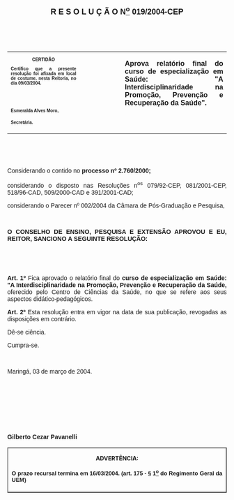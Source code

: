 <BODY>

<B><FONT FACE="Arial" SIZE=4><P ALIGN="CENTER"></P>
<P ALIGN="CENTER">R E S O L U &Ccedil; &Atilde; O N<U><SUP>o</U></SUP> 019/2004-CEP</P>
</B></FONT><FONT FACE="Arial"><P ALIGN="CENTER">&nbsp;</P>
<P ALIGN="CENTER">&nbsp;</P></FONT>
<TABLE CELLSPACING=0 BORDER=0 CELLPADDING=7 WIDTH=595>
<TR><TD WIDTH="33%" VALIGN="TOP">
<B><FONT FACE="Arial" SIZE=1><P ALIGN="CENTER">CERTID&Atilde;O</P>
<P ALIGN="JUSTIFY">   Certifico que a presente resolu&ccedil;&atilde;o foi afixada em local de costume, nesta Reitoria, no dia 09/03/2004.</P>
<P ALIGN="JUSTIFY">&nbsp;</P>
<P ALIGN="JUSTIFY">&nbsp;</P>
<P>Esmeralda Alves Moro,</P>
<P>Secret&aacute;ria.</B></FONT></TD>
<TD WIDTH="19%" VALIGN="TOP">
<P>&nbsp;</TD>
<TD WIDTH="48%" VALIGN="TOP">
<B><FONT FACE="Arial"><P ALIGN="JUSTIFY">Aprova relat&oacute;rio final do curso de especializa&ccedil;&atilde;o em Sa&uacute;de: &quot;A Interdisciplinaridade na Promo&ccedil;&atilde;o, Preven&ccedil;&atilde;o e Recupera&ccedil;&atilde;o da Sa&uacute;de&quot;.</B></FONT></TD>
</TR>
</TABLE>

<FONT FACE="Arial"><P ALIGN="JUSTIFY">&nbsp;</P>
<P ALIGN="JUSTIFY">&nbsp;</P>
<P ALIGN="JUSTIFY">Considerando o contido no <B>processo nº 2.760/2000;</P>
</B><P ALIGN="JUSTIFY">considerando o disposto nas Resolu&ccedil;&otilde;es n<SUP>os</SUP> 079/92-CEP, 081/2001-CEP, 518/96-CAD, 509/2000-CAD e 391/2001-CAD;</P>
<P ALIGN="JUSTIFY">considerando o Parecer nº 002/2004 da C&acirc;mara de P&oacute;s-Gradua&ccedil;&atilde;o e Pesquisa,</P>
<P ALIGN="JUSTIFY"></P>
<P ALIGN="JUSTIFY">&nbsp;</P>
<B><P ALIGN="JUSTIFY">O CONSELHO DE ENSINO, PESQUISA E EXTENS&Atilde;O APROVOU E EU, REITOR, SANCIONO A SEGUINTE RESOLU&Ccedil;&Atilde;O:</P>
</B><DL>
<DT>&nbsp;</DT>
</DL>
<B><P ALIGN="JUSTIFY">&nbsp;</P>
<P ALIGN="JUSTIFY">Art. 1º</B>  Fica aprovado o relat&oacute;rio final do <B>curso de especializa&ccedil;&atilde;o em Sa&uacute;de: &quot;A Interdisciplinaridade na Promo&ccedil;&atilde;o, Preven&ccedil;&atilde;o e Recupera&ccedil;&atilde;o da Sa&uacute;de,</B> oferecido pelo Centro de Ci&ecirc;ncias da Sa&uacute;de, no que se refere aos seus aspectos did&aacute;tico-pedag&oacute;gicos. </P>
<B><P ALIGN="JUSTIFY">Art.  2º  </B>Esta resolu&ccedil;&atilde;o entra em vigor na data de sua publica&ccedil;&atilde;o, revogadas as disposi&ccedil;&otilde;es em contr&aacute;rio.</P>
<P ALIGN="JUSTIFY">D&ecirc;-se ci&ecirc;ncia.</P>
<P ALIGN="JUSTIFY">Cumpra-se.&#9;</P>
<P ALIGN="JUSTIFY">&nbsp;</P>
<P ALIGN="JUSTIFY">Maring&aacute;, 03 de mar&ccedil;o de 2004.</P>
<P ALIGN="JUSTIFY">&nbsp;</P>
<P ALIGN="JUSTIFY">&nbsp;</P>
<P ALIGN="JUSTIFY">&nbsp;</P>
<P ALIGN="JUSTIFY">&nbsp;</P>
<B><P ALIGN="JUSTIFY">Gilberto Cezar Pavanelli</P></B></FONT>
<TABLE BORDER CELLSPACING=1 CELLPADDING=4 WIDTH=207>
<TR><TD VALIGN="TOP">
<B><FONT SIZE=2><P ALIGN="CENTER">ADVERT&Ecirc;NCIA:</P>
</FONT><FONT FACE="Arial" SIZE=2><P ALIGN="JUSTIFY">O prazo recursal termina em 16/03/2004. (art. 175 - § 1<U><SUP>o</U></SUP> do Regimento Geral da UEM)</B></FONT></TD>
</TR>
</TABLE>

<P ALIGN="CENTER"></P></BODY>
